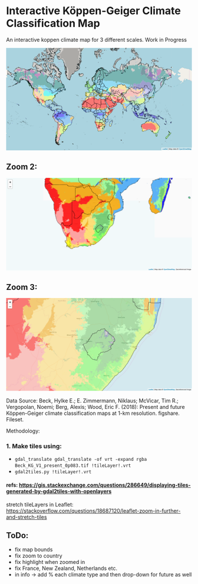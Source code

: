 # Interactive Köppen-Geiger Climate Classification Map
An interactive koppen climate map for 3 different scales. Work in Progress


![Figure 1: Current Map](images/koppengeiger_map1.png)

## Zoom 2:
![Figure 2: Zoom 2](images/KG_map_zoom2.png)[]()

## Zoom 3:
![Figure 3: Zoom 3](images/KG_map_zoom3.png)[]()


Data Source:
Beck, Hylke E.; E. Zimmermann, Niklaus; McVicar, Tim R.; Vergopolan, Noemi; Berg, Alexis; Wood, Eric F. (2018): Present and future Köppen-Geiger climate classification maps at 1-km resolution. figshare. Fileset.

Methodology:
### 1. Make tiles using:
* ```gdal_translate gdal_translate -of vrt -expand rgba Beck_KG_V1_present_0p083.tif !tileLayer!.vrt```
* ```gdal2tiles.py !tileLayer!.vrt```
#### refs: https://gis.stackexchange.com/questions/286649/displaying-tiles-generated-by-gdal2tiles-with-openlayers
stretch tileLayers in Leaflet: https://stackoverflow.com/questions/18687120/leaflet-zoom-in-further-and-stretch-tiles

## ToDo:
* fix map bounds
* fix zoom to country
* fix highlight when zoomed in
* fix France, New Zealand, Netherlands etc.
* in info -> add % each climate type and then drop-down for future as well
